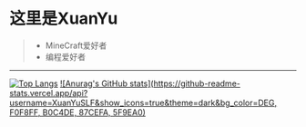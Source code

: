 # 这里是XuanYu
> * MineCraft爱好者
> * 编程爱好者
----------------------------------------------
[![Top Langs](https://github-readme-stats.vercel.app/api/top-langs/?username=XuanYuSLF&layout=compact)](https://github.com/anuraghazra/github-readme-stats)
[![Anurag's GitHub stats](https://github-readme-stats.vercel.app/api?username=XuanYuSLF&show_icons=true&theme=dark&bg_color=DEG,	F0F8FF,	B0C4DE,	87CEFA,	5F9EA0)](https://github.com/anuraghazra/github-readme-stats)
